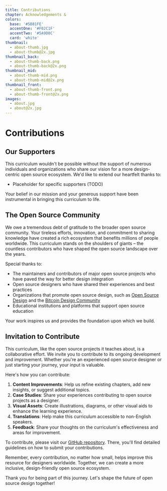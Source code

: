 ```yaml
---
title: Contributions
chapter: Acknowledgements &
colors:
  base: '#5B81FE'
  accentOne: '#F02C1F'
  accentTwo: '#5A9D8C'
  card: 'white'
thumbnail:
  - about-thumb.jpg
  - about-thumb@2x.jpg
thumbnail_back:
  - about-thumb-back.png
  - about-thumb-back@2x.png
thumbnail_mid:
  - about-thumb-mid.png
  - about-thumb-mid@2x.png
thumbnail_front:
  - about-thumb-front.png
  - about-thumb-front@2x.png
images:
  - about.jpg
  - about@2x.jpg
---
```


# Contributions

## Our Supporters

This curriculum wouldn't be possible without the support of numerous individuals and organizations who share our vision for a more design-centric open source ecosystem. We'd like to extend our heartfelt thanks to:

- Placeholder for specific supporters (TODO)

Your belief in our mission and your generous support have been instrumental in bringing this curriculum to life.

## The Open Source Community

We owe a tremendous debt of gratitude to the broader open source community. Your tireless efforts, innovation, and commitment to sharing knowledge have created a rich ecosystem that benefits millions of people worldwide. This curriculum stands on the shoulders of giants – the countless contributors who have shaped the open source landscape over the years.

Special thanks to:

- The maintainers and contributors of major open source projects who have paved the way for better design integration
- Open source designers who have shared their experiences and best practices
- Organizations that promote open source design, such as [Open Source Design](http://opensourcedesign.net) and the [Bitcoin Design Community](http://bitcoin.design)
- Educational institutions and platforms that support open source education

Your work inspires us and provides the foundation upon which we build.

## Invitation to Contribute

This curriculum, like the open source projects it teaches about, is a collaborative effort. We invite you to contribute to its ongoing development and improvement. Whether you're an experienced open source designer or just starting your journey, your input is valuable.

Here's how you can contribute:

1. **Content Improvements**: Help us refine existing chapters, add new insights, or suggest additional topics.
2. **Case Studies**: Share your experiences contributing to open source projects as a designer.
3. **Visual Assets**: Create illustrations, diagrams, or other visual aids to enhance the learning experience.
4. **Translations**: Help make this curriculum accessible to non-English speakers.
5. **Feedback**: Share your thoughts on the curriculum's effectiveness and areas for improvement.

To contribute, please visit our [GitHub repository](https://github.com/GBKS/opendesign.guide). There, you'll find detailed guidelines on how to submit your contributions.

Remember, every contribution, no matter how small, helps improve this resource for designers worldwide. Together, we can create a more inclusive, design-friendly open source ecosystem.

Thank you for being part of this journey. Let's shape the future of open source design together!
